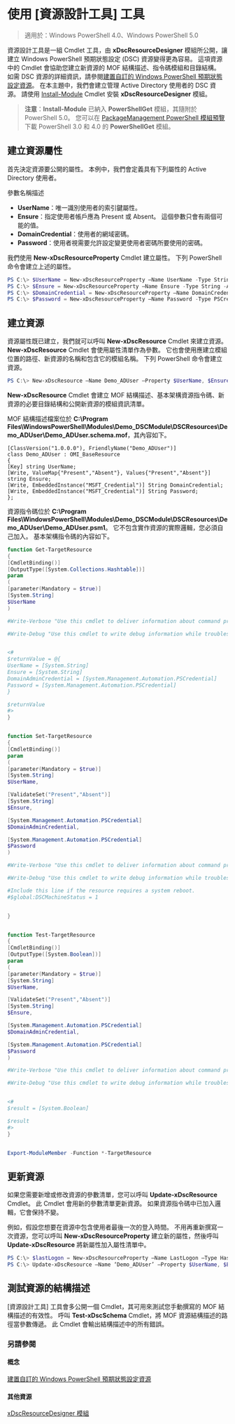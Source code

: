 # 使用 [資源設計工具] 工具

> 適用於：Windows PowerShell 4.0、Windows PowerShell 5.0

資源設計工具是一組 Cmdlet 工具，由 **xDscResourceDesigner** 模組所公開，讓建立 Windows PowerShell 預期狀態設定 (DSC) 資源變得更為容易。 這項資源中的 Cmdlet 會協助您建立新資源的 MOF 結構描述、指令碼模組和目錄結構。 如需 DSC 資源的詳細資訊，請參閱[建置自訂的 Windows PowerShell 預期狀態設定資源](authoringResource.md)。
在本主題中，我們會建立管理 Active Directory 使用者的 DSC 資源。
請使用 [Install-Module](https://technet.microsoft.com/en-us/library/dn807162.aspx) Cmdlet 安裝 **xDscResourceDesigner** 模組。

>**注意**：**Install-Module** 已納入 **PowerShellGet** 模組，其隨附於 PowerShell 5.0。 您可以在 [PackageManagement PowerShell 模組預覽](https://www.microsoft.com/en-us/download/details.aspx?id=49186)下載 PowerShell 3.0 和 4.0 的 **PowerShellGet** 模組。

## 建立資源屬性
首先決定資源要公開的屬性。 本例中，我們會定義具有下列屬性的 Active Directory 使用者。
 
參數名稱描述
* **UserName**：唯一識別使用者的索引鍵屬性。
* **Ensure**：指定使用者帳戶應為 Present 或 Absent。 這個參數只會有兩個可能的值。
* **DomainCredential**：使用者的網域密碼。
* **Password**：使用者視需要允許設定變更使用者密碼所要使用的密碼。

我們使用 **New-xDscResourceProperty** Cmdlet 建立屬性。 下列 PowerShell 命令會建立上述的屬性。

```powershell
PS C:\> $UserName = New-xDscResourceProperty –Name UserName -Type String -Attribute Key
PS C:\> $Ensure = New-xDscResourceProperty –Name Ensure -Type String -Attribute Write –ValidateSet “Present”, “Absent”
PS C:\> $DomainCredential = New-xDscResourceProperty –Name DomainCredential-Type PSCredential -Attribute Write
PS C:\> $Password = New-xDscResourceProperty –Name Password -Type PSCredential -Attribute Write
```

## 建立資源

資源屬性既已建立，我們就可以呼叫 **New-xDscResource** Cmdlet 來建立資源。 **New-xDscResource** Cmdlet 會使用屬性清單作為參數。 它也會使用應建立模組位置的路徑、新資源的名稱和包含它的模組名稱。 下列 PowerShell 命令會建立資源。

```powershell
PS C:\> New-xDscResource –Name Demo_ADUser –Property $UserName, $Ensure, $DomainCredential, $Password –Path ‘C:\Program Files\WindowsPowerShell\Modules’ –ModuleName Demo_DSCModule
```

**New-xDscResource** Cmdlet 會建立 MOF 結構描述、基本架構資源指令碼、新資源的必要目錄結構和公開新資源的模組資訊清單。

MOF 結構描述檔案位於 **C:\Program Files\WindowsPowerShell\Modules\Demo_DSCModule\DSCResources\Demo_ADUser\Demo_ADUser.schema.mof**，其內容如下。

```
[ClassVersion("1.0.0.0"), FriendlyName("Demo_ADUser")]
class Demo_ADUser : OMI_BaseResource
{
[Key] string UserName;
[Write, ValueMap{"Present","Absent"}, Values{"Present","Absent"}] string Ensure;
[Write, EmbeddedInstance("MSFT_Credential")] String DomainCredential;
[Write, EmbeddedInstance("MSFT_Credential")] String Password;
};
```

資源指令碼位於 **C:\Program Files\WindowsPowerShell\Modules\Demo_DSCModule\DSCResources\Demo_ADUser\Demo_ADUser.psm1**。 它不包含實作資源的實際邏輯，您必須自己加入。 基本架構指令碼的內容如下。

```powershell
function Get-TargetResource
{
[CmdletBinding()]
[OutputType([System.Collections.Hashtable])]
param
(
[parameter(Mandatory = $true)]
[System.String]
$UserName
)

#Write-Verbose "Use this cmdlet to deliver information about command processing."

#Write-Debug "Use this cmdlet to write debug information while troubleshooting."


<#
$returnValue = @{
UserName = [System.String]
Ensure = [System.String]
DomainAdminCredential = [System.Management.Automation.PSCredential]
Password = [System.Management.Automation.PSCredential]
}

$returnValue
#>
}


function Set-TargetResource
{
[CmdletBinding()]
param
(
[parameter(Mandatory = $true)]
[System.String]
$UserName,

[ValidateSet("Present","Absent")]
[System.String]
$Ensure,

[System.Management.Automation.PSCredential]
$DomainAdminCredential,

[System.Management.Automation.PSCredential]
$Password
)

#Write-Verbose "Use this cmdlet to deliver information about command processing."

#Write-Debug "Use this cmdlet to write debug information while troubleshooting."

#Include this line if the resource requires a system reboot.
#$global:DSCMachineStatus = 1


}


function Test-TargetResource
{
[CmdletBinding()]
[OutputType([System.Boolean])]
param
(
[parameter(Mandatory = $true)]
[System.String]
$UserName,

[ValidateSet("Present","Absent")]
[System.String]
$Ensure,

[System.Management.Automation.PSCredential]
$DomainAdminCredential,

[System.Management.Automation.PSCredential]
$Password
)

#Write-Verbose "Use this cmdlet to deliver information about command processing."

#Write-Debug "Use this cmdlet to write debug information while troubleshooting."


<#
$result = [System.Boolean]

$result
#>
}


Export-ModuleMember -Function *-TargetResource
```

## 更新資源

如果您需要新增或修改資源的參數清單，您可以呼叫 **Update-xDscResource** Cmdlet。 此 Cmdlet 會用新的參數清單更新資源。 如果資源指令碼中已加入邏輯，它會保持不變。

例如，假設您想要在資源中包含使用者最後一次的登入時間。 不用再重新撰寫一次資源，您可以呼叫 **New-xDscResourceProperty** 建立新的屬性，然後呼叫 **Update-xDscResource** 將新屬性加入屬性清單中。

```powershell
PS C:\> $lastLogon = New-xDscResourceProperty –Name LastLogon –Type Hashtable –Attribute Write –Description “For mapping users to their last log on time”
PS C:\> Update-xDscResource –Name ‘Demo_ADUser’ –Property $UserName, $Ensure, $DomainCredential, $Password, $lastLogon -Force
```

## 測試資源的結構描述

[資源設計工具] 工具會多公開一個 Cmdlet，其可用來測試您手動撰寫的 MOF 結構描述的有效性。 呼叫 **Test-xDscSchema** Cmdlet，將 MOF 資源結構描述的路徑當參數傳遞。 此 Cmdlet 會輸出結構描述中的所有錯誤。

### 另請參閱

#### 概念
[建置自訂的 Windows PowerShell 預期狀態設定資源](authoringResource.md)

#### 其他資源
[xDscResourceDesigner 模組](https://powershellgallery.com/packages/xDscResourceDesigner)


<!--HONumber=Feb16_HO4-->


